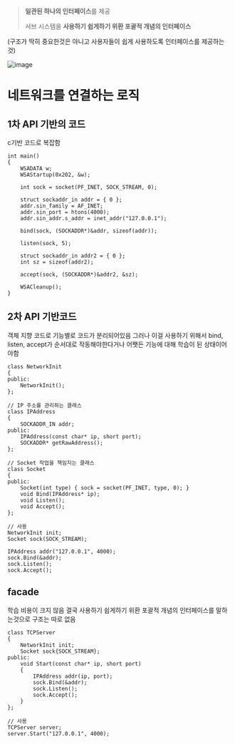 > **일관된 하나의 인터페이스**를 제공
> 
> 서브 시스템을 **사용하기 쉽게하기 위환 포괄적 개념의 인터페이스**


(구조가 딱히 중요한것은 아니고 사용자들이 쉽게 사용하도록 인터페이스를 제공하는것)
 
![image](https://github.com/m-mang2/learn/assets/135841268/3c619806-1e75-4963-9172-19b611b9990e)

# 네트워크를 연결하는 로직
## 1차 API 기반의 코드
c기반 코드로 복잡함
```
int main()
{
	WSADATA w;
	WSAStartup(0x202, &w);

	int sock = socket(PF_INET, SOCK_STREAM, 0); 

	struct sockaddr_in addr = { 0 };
	addr.sin_family = AF_INET;
	addr.sin_port = htons(4000);
	addr.sin_addr.s_addr = inet_addr("127.0.0.1");

	bind(sock, (SOCKADDR*)&addr, sizeof(addr));

	listen(sock, 5);

	struct sockaddr_in addr2 = { 0 };
	int sz = sizeof(addr2);

	accept(sock, (SOCKADDR*)&addr2, &sz);

	WSACleanup();
}
```

## 2차 API 기반코드
객체 지향 코드로 기능별로 코드가 분리되어있음
그러나 이걸 사용하기 위해서 bind, listen, accept가 순서대로 작동해야한다거나 어쨋든 기능에 대해 학습이 된 상태이어야함
```
class NetworkInit
{
public:
	NetworkInit();
};

// IP 주소를 관리하는 클래스
class IPAddress
{
	SOCKADDR_IN addr;
public:
	IPAddress(const char* ip, short port);
	SOCKADDR* getRawAddress();
};

// Socket 작업을 책임지는 클래스
class Socket
{
public:
	Socket(int type) { sock = socket(PF_INET, type, 0); }
	void Bind(IPAddress* ip);
	void Listen();
	void Accept();
};

// 사용
NetworkInit init;
Socket sock(SOCK_STREAM); 

IPAddress addr("127.0.0.1", 4000);
sock.Bind(&addr);
sock.Listen();
sock.Accept();
```

## facade
학습 비용이 크지 않음
결국 사용하기 쉽게하기 위환 포괄적 개념의 인터페이스를 말하는것으로 구조는 따로 없음
```
class TCPServer
{
	NetworkInit init;
	Socket sock{SOCK_STREAM};
public:
	void Start(const char* ip, short port)
	{
		IPAddress addr(ip, port);
		sock.Bind(&addr);
		sock.Listen();
		sock.Accept();
	}
};

// 사용
TCPServer server;
server.Start("127.0.0.1", 4000);
```
